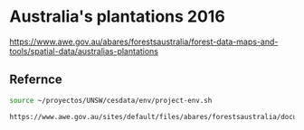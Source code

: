 #  Australia's plantations 2016

https://www.awe.gov.au/abares/forestsaustralia/forest-data-maps-and-tools/spatial-data/australias-plantations

## Refernce
>



```sh
source ~/proyectos/UNSW/cesdata/env/project-env.sh

https://www.awe.gov.au/sites/default/files/abares/forestsaustralia/documents/datasets/AustraliasPlantations_2016.zip
```
